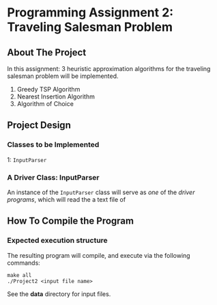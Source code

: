 # Programming Assignment 2: Traveling Salesman Problem 

## About The Project

In this assignment: 3 heuristic approximation algorithms for the traveling salesman problem will be implemented.

1. Greedy TSP Algorithm 
2. Nearest Insertion Algorithm
3. Algorithm of Choice

## Project Design

### Classes to be Implemented

1: `InputParser`

### A Driver Class: InputParser

An instance of the `InputParser` class will serve as *one* of the *driver programs*, which will read the a text file of

## How To Compile the Program

### Expected execution structure

The resulting program will compile, and execute via the following commands:

	make all
	./Project2 <input file name>

See the **data** directory for input files.
